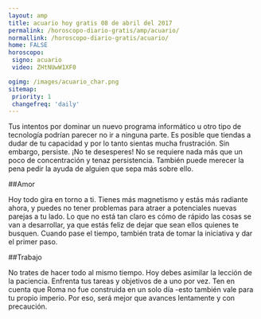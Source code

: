```yaml
---
layout: amp
title: acuario hoy gratis 08 de abril del 2017 
permalink: /horoscopo-diario-gratis/amp/acuario/
normallink: /horoscopo-diario-gratis/acuario/
home: FALSE
horoscopo:
 signo: acuario
 video: ZHtNUwW1XF0

ogimg: /images/acuario_char.png
sitemap:
 priority: 1
 changefreq: 'daily'
---
```



Tus intentos por dominar un nuevo programa informático u otro tipo de tecnología podrían parecer no ir a ninguna parte. Es posible que tiendas a dudar de tu capacidad y por lo tanto sientas mucha frustración. Sin embargo, persiste. ¡No te desesperes! No se requiere nada más que un poco de concentración y tenaz persistencia. También puede merecer la pena pedir la ayuda de alguien que sepa más sobre ello.

##Amor

Hoy todo gira en torno a ti. Tienes más magnetismo y estás más radiante ahora, y puedes no tener problemas para atraer a potenciales nuevas parejas a tu lado. Lo que no está tan claro es cómo de rápido las cosas se van a desarrollar, ya que estás feliz de dejar que sean ellos quienes te busquen. Cuando pase el tiempo, también trata de tomar la iniciativa y dar el primer paso.

##Trabajo

No trates de hacer todo al mismo tiempo. Hoy debes asimilar la lección de la paciencia. Enfrenta tus tareas y objetivos de a uno por vez. Ten en cuenta que Roma no fue construida en un solo día -esto también vale para tu propio imperio. Por eso, será mejor que avances lentamente y con precaución.
